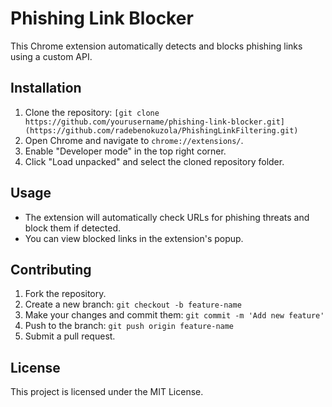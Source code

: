 # Phishing Link Blocker

This Chrome extension automatically detects and blocks phishing links using a custom API.

## Installation

1. Clone the repository: `[git clone https://github.com/yourusername/phishing-link-blocker.git](https://github.com/radebenokuzola/PhishingLinkFiltering.git)`
2. Open Chrome and navigate to `chrome://extensions/`.
3. Enable "Developer mode" in the top right corner.
4. Click "Load unpacked" and select the cloned repository folder.

## Usage

- The extension will automatically check URLs for phishing threats and block them if detected.
- You can view blocked links in the extension's popup.

## Contributing

1. Fork the repository.
2. Create a new branch: `git checkout -b feature-name`
3. Make your changes and commit them: `git commit -m 'Add new feature'`
4. Push to the branch: `git push origin feature-name`
5. Submit a pull request.

## License

This project is licensed under the MIT License.
